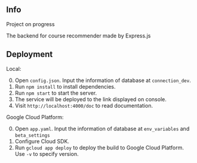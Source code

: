 ## Info

Project on progress

The backend for course recommender made by Express.js

## Deployment

Local:

0. Open `config.json`. Input the information of database at `connection_dev`.
1. Run `npm install` to install dependencies.
1. Run `npm start` to start the server.
1. The service will be deployed to the link displayed on console.
1. Visit `http://localhost:4000/doc` to read documentation.

Google Cloud Platform:

0. Open `app.yaml`. Input the information of database at `env_variables` and `beta_settings`
1. Configure Cloud SDK.
1. Run `gcloud app deploy` to deploy the build to Google Cloud Platform. Use `-v` to specify version.
